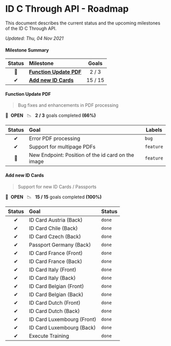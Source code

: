 # ID C Through API - Roadmap

This document describes the current status and the upcoming milestones of the ID C Through API.

*Updated: Thu, 04 Nov 2021*

#### Milestone Summary

| Status | Milestone | Goals |
| :---: | :--- | :---: |
| 🚀 | **[Function Update PDF](#function-update-pdf)** | 2 / 3 |
| ✔ | **[Add new ID Cards](#add-new-idcards)** | 15 / 15 |

#### Function Update PDF
> Bug fixes and enhancements in PDF processing

🚀 &nbsp;**OPEN** &nbsp;&nbsp;📉 &nbsp;&nbsp;**2 / 3** goals completed **(66%)** 

| Status | Goal | Labels |
| :---: | :--- | --- |
| ✔ | Error PDF processing  |`bug`|
| ✔ | Support for multipage PDFs  |`feature`|
| 🚀 | New Endpoint: Position of the id card on the image  |`feature`|
  
#### Add new ID Cards
> Support for new ID Cards / Passports

🚀 &nbsp;**OPEN** &nbsp;&nbsp;📉 &nbsp;&nbsp;**15 / 15** goals completed **(100%)**

| Status | Goal | Status |
| :---: | :--- | --- |
| ✔ | ID Card Austria (Back)  |`done`|
| ✔ | ID Card Chile (Back)  |`done`|
| ✔ | ID Card Czech (Back)  |`done`|
| ✔ | Passport Germany (Back)  |`done`|
| ✔ | ID Card France (Front)  |`done`|
| ✔ | ID Card France (Back)  |`done`|
| ✔ | ID Card Italy (Front)  |`done`|
| ✔ | ID Card Italy (Back)  |`done`|
| ✔ | ID Card Belgian (Front)  |`done`|
| ✔ | ID Card Belgian (Back)  |`done`|
| ✔ | ID Card Dutch (Front)  |`done`|
| ✔ | ID Card Dutch (Back)  |`done`|
| ✔ | ID Card Luxembourg (Front)  |`done`|
| ✔ | ID Card Luxembourg (Back)  |`done`|
| ✔ | Execute Training  |`done`|

